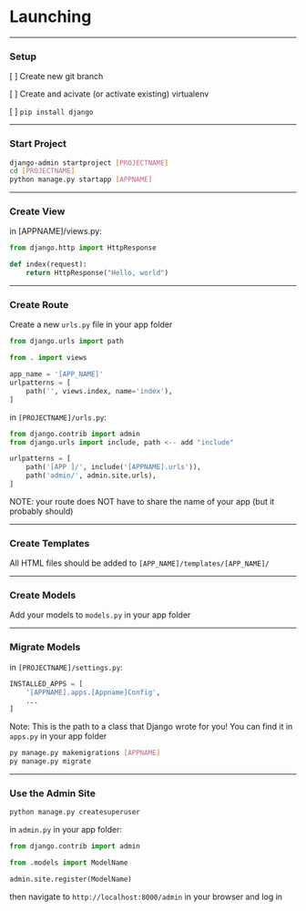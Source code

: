 # Launching

------------------------------------------------------

### Setup

[ ] Create new git branch

[ ] Create and acivate (or activate existing) virtualenv

[ ] `pip install django`

------------------------------------------------------
### Start Project

```bash
django-admin startproject [PROJECTNAME]
cd [PROJECTNAME]
python manage.py startapp [APPNAME]
```

------------------------------------------------------
### Create View

in [APPNAME]/views.py:  

```python
from django.http import HttpResponse

def index(request):  
    return HttpResponse("Hello, world")  
```

------------------------------------------------------

### Create Route

Create a new `urls.py` file in your app folder

```python
from django.urls import path

from . import views

app_name = '[APP_NAME]'
urlpatterns = [
    path('', views.index, name='index'),
]
```

in `[PROJECTNAME]/urls.py`:

```python
from django.contrib import admin
from django.urls import include, path <-- add "include"

urlpatterns = [
    path('[APP ]/', include('[APPNAME].urls')),
    path('admin/', admin.site.urls),
]
```
NOTE: your route does NOT have to share the name of your app (but it probably should)

------------------------------------------------------

### Create Templates

All HTML files should be added to `[APP_NAME]/templates/[APP_NAME]/`


------------------------------------------------------
### Create Models

Add your models to `models.py` in your app folder

------------------------------------------------------
### Migrate Models


in `[PROJECTNAME]/settings.py`:

```python
INSTALLED_APPS = [
    '[APPNAME].apps.[Appname]Config',
    ...
]
```
Note: This is the path to a class that Django wrote for you! You can find it in `apps.py` in your app folder


```bash
py manage.py makemigrations [APPNAME]
py manage.py migrate 
```
------------------------------------------------------

### Use the Admin Site

```bash
python manage.py createsuperuser
```


in `admin.py` in your app folder:

```python
from django.contrib import admin

from .models import ModelName

admin.site.register(ModelName)
```

then navigate to `http://localhost:8000/admin` in your browser and log in


